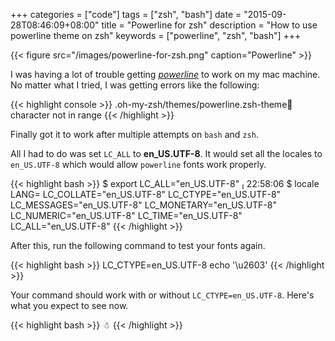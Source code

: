 +++
categories = ["code"]
tags = ["zsh", "bash"]
date = "2015-09-28T08:46:09+08:00"
title = "Powerline for zsh"
description = "How to use powerline theme on zsh"
keywords = ["powerline", "zsh", "bash"]
+++

{{< figure src="/images/powerline-for-zsh.png" caption="Powerline" >}}

I was having a lot of trouble getting [*powerline*](https://github.com/carlcarl/powerline-zsh) to work on my mac machine. 
No matter what I tried, I was getting errors like the following:

{{< highlight console >}}
    .oh-my-zsh/themes/powerline.zsh-theme:100: character not in range
{{< /highlight >}}

Finally got it to work after multiple attempts on `bash` and `zsh`.

All I had to do was set `LC_ALL` to **en_US.UTF-8**. It would set all the locales to `en_US.UTF-8` which
would allow `powerline` fonts work properly. 

{{< highlight bash >}}
$ export LC_ALL="en_US.UTF-8"                                                                                                     22:58:06 
$ locale 
LANG=
LC_COLLATE="en_US.UTF-8"
LC_CTYPE="en_US.UTF-8"
LC_MESSAGES="en_US.UTF-8"
LC_MONETARY="en_US.UTF-8"
LC_NUMERIC="en_US.UTF-8"
LC_TIME="en_US.UTF-8"
LC_ALL="en_US.UTF-8"
{{< /highlight >}}

After this, run the following command to test your fonts again. 

{{< highlight bash >}}
LC_CTYPE=en_US.UTF-8 echo '\u2603'
{{< /highlight >}}

Your command should work with or without `LC_CTYPE=en_US.UTF-8`. Here's what you expect to see now.

{{< highlight bash >}}
    ☃
{{< /highlight >}}

